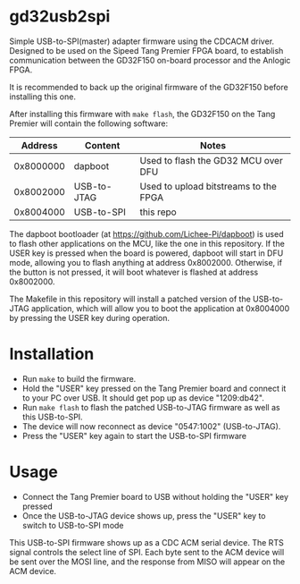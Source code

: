 # gd32usb2spi
Simple USB-to-SPI(master) adapter firmware using the CDCACM driver.
Designed to be used on the Sipeed Tang Premier FPGA board, to establish
communication between the GD32F150 on-board processor and the Anlogic FPGA.

It is recommended to back up the original firmware of the GD32F150 before
installing this one.

After installing this firmware with `make flash`, the GD32F150 on the Tang
Premier will contain the following software:

| Address   | Content      | Notes                                 |
|-----------|--------------|---------------------------------------|
| 0x8000000 | dapboot      | Used to flash the GD32 MCU over DFU   |
| 0x8002000 | USB-to-JTAG  | Used to upload bitstreams to the FPGA |
| 0x8004000 | USB-to-SPI   | this repo                             |

The dapboot bootloader (at https://github.com/Lichee-Pi/dapboot) is used to 
flash other applications on the MCU, like the one in this repository.
If the USER key is pressed when the board is powered, dapboot will start in 
DFU mode, allowing you to flash anything at address 0x8002000.
Otherwise, if the button is not pressed, it will boot whatever is flashed at
address 0x8002000.

The Makefile in this repository will install a patched version of the 
USB-to-JTAG application, which will allow you to boot the application at
0x8004000 by pressing the USER key during operation.


# Installation

- Run `make` to build the firmware.
- Hold the "USER" key pressed on the Tang Premier board and connect it to your
  PC over USB. It should get pop up as device "1209:db42".
- Run `make flash` to flash the patched USB-to-JTAG firmware as well as this
  USB-to-SPI.
- The device will now reconnect as device "0547:1002" (USB-to-JTAG).
- Press the "USER" key again to start the USB-to-SPI firmware


# Usage

- Connect the Tang Premier board to USB without holding the "USER" key pressed
- Once the USB-to-JTAG device shows up, press the "USER" key to switch to
  USB-to-SPI mode

This USB-to-SPI firmware shows up as a CDC ACM serial device. The RTS signal
controls the select line of SPI. Each byte sent to the ACM device will be sent
over the MOSI line, and the response from MISO will appear on the ACM device.

